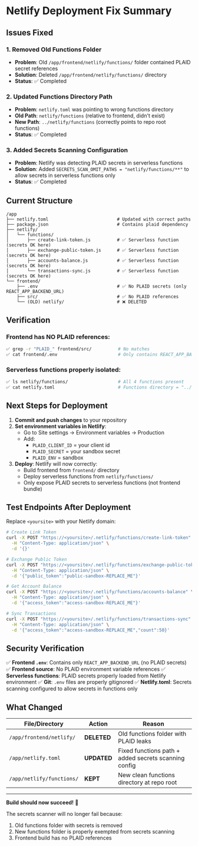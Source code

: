 # Netlify Deployment Fix Summary

## Issues Fixed

### 1. Removed Old Functions Folder
- **Problem**: Old `/app/frontend/netlify/functions/` folder contained PLAID secret references
- **Solution**: Deleted `/app/frontend/netlify/functions/` directory
- **Status**: ✅ Completed

### 2. Updated Functions Directory Path
- **Problem**: `netlify.toml` was pointing to wrong functions directory
- **Old Path**: `netlify/functions` (relative to frontend, didn't exist)
- **New Path**: `../netlify/functions` (correctly points to repo root functions)
- **Status**: ✅ Completed

### 3. Added Secrets Scanning Configuration
- **Problem**: Netlify was detecting PLAID secrets in serverless functions
- **Solution**: Added `SECRETS_SCAN_OMIT_PATHS = "netlify/functions/**"` to allow secrets in serverless functions only
- **Status**: ✅ Completed

## Current Structure

```
/app
├── netlify.toml                          # Updated with correct paths
├── package.json                          # Contains plaid dependency
├── netlify/
│   └── functions/
│       ├── create-link-token.js          # ✅ Serverless function (secrets OK here)
│       ├── exchange-public-token.js      # ✅ Serverless function (secrets OK here)
│       ├── accounts-balance.js           # ✅ Serverless function (secrets OK here)
│       └── transactions-sync.js          # ✅ Serverless function (secrets OK here)
└── frontend/
    ├── .env                              # ✅ No PLAID secrets (only REACT_APP_BACKEND_URL)
    ├── src/                              # ✅ No PLAID references
    └── (OLD) netlify/                    # ❌ DELETED
```

## Verification

### Frontend has NO PLAID references:
```bash
✅ grep -r "PLAID_" frontend/src/          # No matches
✅ cat frontend/.env                       # Only contains REACT_APP_BACKEND_URL
```

### Serverless functions properly isolated:
```bash
✅ ls netlify/functions/                   # All 4 functions present
✅ cat netlify.toml                        # Functions directory = "../netlify/functions"
```

## Next Steps for Deployment

1. **Commit and push changes** to your repository
2. **Set environment variables in Netlify**:
   - Go to Site settings → Environment variables → Production
   - Add:
     - `PLAID_CLIENT_ID` = your client id
     - `PLAID_SECRET` = your sandbox secret
     - `PLAID_ENV` = sandbox
3. **Deploy**: Netlify will now correctly:
   - Build frontend from `frontend/` directory
   - Deploy serverless functions from `netlify/functions/`
   - Only expose PLAID secrets to serverless functions (not frontend bundle)

## Test Endpoints After Deployment

Replace `<yoursite>` with your Netlify domain:

```bash
# Create Link Token
curl -X POST "https://<yoursite>/.netlify/functions/create-link-token" \
  -H "Content-Type: application/json" \
  -d '{}'

# Exchange Public Token
curl -X POST "https://<yoursite>/.netlify/functions/exchange-public-token" \
  -H "Content-Type: application/json" \
  -d '{"public_token":"public-sandbox-REPLACE_ME"}'

# Get Account Balance
curl -X POST "https://<yoursite>/.netlify/functions/accounts-balance" \
  -H "Content-Type: application/json" \
  -d '{"access_token":"access-sandbox-REPLACE_ME"}'

# Sync Transactions
curl -X POST "https://<yoursite>/.netlify/functions/transactions-sync" \
  -H "Content-Type: application/json" \
  -d '{"access_token":"access-sandbox-REPLACE_ME","count":50}'
```

## Security Verification

✅ **Frontend `.env`**: Contains only `REACT_APP_BACKEND_URL` (no PLAID secrets)
✅ **Frontend source**: No PLAID environment variable references
✅ **Serverless functions**: PLAID secrets properly loaded from Netlify environment
✅ **Git**: `.env` files are properly gitignored
✅ **Netlify.toml**: Secrets scanning configured to allow secrets in functions only

## What Changed

| File/Directory | Action | Reason |
|---|---|---|
| `/app/frontend/netlify/` | **DELETED** | Old functions folder with PLAID leaks |
| `/app/netlify.toml` | **UPDATED** | Fixed functions path + added secrets scanning config |
| `/app/netlify/functions/` | **KEPT** | New clean functions directory at repo root |

---

**Build should now succeed!** 🎉

The secrets scanner will no longer fail because:
1. Old functions folder with secrets is removed
2. New functions folder is properly exempted from secrets scanning
3. Frontend build has no PLAID references
